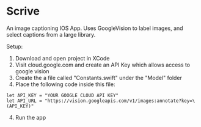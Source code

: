 # Scrive
An image captioning IOS App. Uses GoogleVision to label images, and select captions from a large library.

Setup:
1. Download and open project in XCode
2. Visit cloud.google.com and create an API Key which allows access to google vision
2. Create the a file called "Constants.swift" under the "Model" folder
3. Place the following code inside this file:
```
let API_KEY = "YOUR GOOGLE CLOUD API KEY"
let API_URL = "https://vision.googleapis.com/v1/images:annotate?key=\(API_KEY)"
```
4. Run the app
